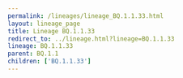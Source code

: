 ```yaml
---
permalink: /lineages/lineage_BQ.1.1.33.html
layout: lineage_page
title: Lineage BQ.1.1.33
redirect_to: ../lineage.html?lineage=BQ.1.1.33
lineage: BQ.1.1.33
parent: BQ.1.1
children: ['BQ.1.1.33']
---
```

